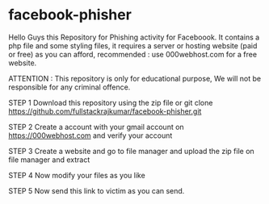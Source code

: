 # facebook-phisher
Hello Guys this Repository for Phishing activity for Faceboook. It contains a php file and some styling files, it requires a server or hosting website (paid or free) as you can afford, recommended : use 000webhost.com for a free website.

ATTENTION : This repository is only for educational purpose, We will not be responsible for any criminal offence.

STEP 1
Download this repository using the zip file or git clone https://github.com/fullstackrajkumar/facebook-phisher.git

STEP 2
Create a account with your gmail account on https://000webhost.com and verify your account

STEP 3
Create a website and go to file manager and upload the zip file  on file manager and extract

STEP 4
Now modify your files as you like

STEP 5
Now send this link to victim as you can send.
